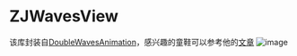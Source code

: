 # ZJWavesView
该库封装自[DoubleWavesAnimation](https://github.com/FTC-Chen/DoubleWavesAnimation)，感兴趣的童鞋可以参考他的[文章](http://www.jianshu.com/p/908241bf769f)
![image](https://github.com/FTCcheV/DoubleWavesAnimation/blob/master/DoubleWavesAnimation/DoubleWavesAnimation/%E7%9B%B8%E5%90%8C%E9%80%9F%E5%BA%A6:%E6%8C%AF%E5%B9%85:%E5%91%A8%E6%9C%9F:%E9%9D%9E%E9%9C%87%E8%8D%A1.gif)


